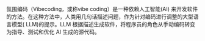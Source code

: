 氛围编码（Vibecoding，或称vibe coding）是一种依赖人工智能(AI) 来开发软件的方法。在这种方法中，人类用几句话描述问题，作为针对编码进行调整的大型语言模型( LLM)的提示。LLM 根据描述生成软件，将程序员的角色从手动编码转变为指导、测试和优化 AI 生成的源代码。